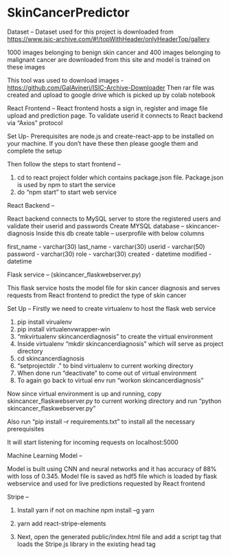 # SkinCancerPredictor
Dataset – 
Dataset used for this project is downloaded from https://www.isic-archive.com/#!/topWithHeader/onlyHeaderTop/gallery

1000 images belonging to benign skin cancer and 400 images belonging to malignant cancer are downloaded from this site and model is trained on these images

This tool was used to download images - https://github.com/GalAvineri/ISIC-Archive-Downloader
Then rar file was created and upload to google drive which is picked up by colab notebook


React Frontend – 
React frontend hosts a sign in, register and image file upload and prediction page. To validate userid it connects to React backend via “Axios” protocol

Set Up-
Prerequisites are node.js and create-react-app to be installed on your machine. If you don’t have these then please google them and complete the setup

Then follow the steps to start frontend –
1)	cd to react project folder which contains package.json file. Package.json is used by npm to start the service
2)	do “npm start” to start web service


React Backend – 

React backend connects to MySQL server to store the registered users and validate their userid and passwords
Create MYSQL database – skincancer-diagnosis
Inside this db create table – userprofile with below columns
 
 first_name - varchar(30)
 last_name - varchar(30)
 userid - varchar(50)
 password - varchar(30)
 role - varchar(30)
 created - datetime
 modified - datetime
 
 
Flask service – (skincancer_flaskwebserver.py)

This flask service hosts the model file for skin cancer diagnosis and serves requests from React frontend to predict the type of skin cancer

Set Up –
Firstly we need to create virtualenv to host the flask web service
1)	pip install virualenv
2)	pip install virtualenvwrapper-win
3)	“mkvirtualenv skincancerdiagnosis” to create the virtual environment
4)	Inside virtualenv “mkdir skincancerdiagnosis” which will serve as project directory
5)	cd skincancerdiagnosis
6)	“setprojectdir .” to bind virtualenv to current working directory
7)	When done run “deactivate” to come out of virtual environment
8)	To again go back to virtual env run “workon skincancerdiagnosis”

Now since virtual environment is up and running, copy skincancer_flaskwebserver.py to current working directory and run “python skincancer_flaskwebserver.py”

Also run “pip install –r requirements.txt” to install all the necessary prerequisites

It will start listening for incoming requests on localhost:5000

Machine Learning Model –

Model is built using CNN and neural networks and it has accuracy of 88% with loss of 0.345. Model file is saved as hdf5 file which is loaded by flask webservice and used for live predictions requested by React frontend


Stripe – 

1)	Install yarn if not on machine
npm install –g yarn

2)	yarn add react-stripe-elements

3)	Next, open the generated public/index.html file and add a script tag that loads the Stripe.js library in the existing head tag


 

